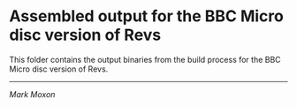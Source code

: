 # Assembled output for the BBC Micro disc version of Revs

This folder contains the output binaries from the build process for the BBC Micro disc version of Revs.

---

_Mark Moxon_